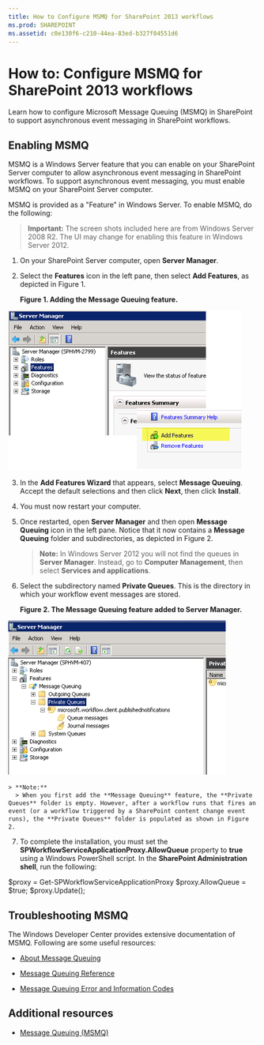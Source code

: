 ```yaml
---
title: How to Configure MSMQ for SharePoint 2013 workflows
ms.prod: SHAREPOINT
ms.assetid: c0e130f6-c210-44ea-83ed-b327f04551d6
---
```



# How to: Configure MSMQ for SharePoint 2013 workflows
Learn how to configure Microsoft Message Queuing (MSMQ) in SharePoint to support asynchronous event messaging in SharePoint workflows. 
## Enabling MSMQ

MSMQ is a Windows Server feature that you can enable on your SharePoint Server computer to allow asynchronous event messaging in SharePoint workflows. To support asynchronous event messaging, you must enable MSMQ on your SharePoint Server computer.
  
    
    
MSMQ is provided as a "Feature" in Windows Server. To enable MSMQ, do the following:
  
    
    

> **Important:**
> The screen shots included here are from Windows Server 2008 R2. The UI may change for enabling this feature in Windows Server 2012. 
  
    
    


1. On your SharePoint Server computer, open **Server Manager**.
    
  
2. Select the **Features** icon in the left pane, then select **Add Features**, as depicted in Figure 1.
    
   **Figure 1. Adding the Message Queuing feature.**

  

  ![Figure 1. Adding the Message Queuing feature.](../../images/ng_MsmqFeature.png)
  

  

  
3. In the **Add Features Wizard** that appears, select **Message Queuing**. Accept the default selections and then click **Next**, then click **Install**.
    
  
4. You must now restart your computer.
    
  
5. Once restarted, open **Server Manager** and then open **Message Queuing** icon in the left pane. Notice that it now contains a **Message Queuing** folder and subdirectories, as depicted in Figure 2.
    
    > **Note:**
      > In Windows Server 2012 you will not find the queues in **Server Manager**. Instead, go to **Computer Management**, then select **Services and applications**. 
6. Select the subdirectory named **Private Queues**. This is the directory in which your workflow event messages are stored.
    
   **Figure 2. The Message Queuing feature added to Server Manager.**

  

  ![Figure 2. The Message Queuing feature added to Ser](../../images/ng_MsmqQueues.png)
  

    
    
    
    > **Note:**
      > When you first add the **Message Queuing** feature, the **Private Queues** folder is empty. However, after a workflow runs that fires an event (or a workflow triggered by a SharePoint content change event runs), the **Private Queues** folder is populated as shown in Figure 2.
7. To complete the installation, you must set the **SPWorkflowServiceApplicationProxy.AllowQueue** property to **true** using a Windows PowerShell script. In the **SharePoint Administration shell**, run the following:
    

  
$proxy = Get-SPWorkflowServiceApplicationProxy
$proxy.AllowQueue = $true;
$proxy.Update();




## Troubleshooting MSMQ

The Windows Developer Center provides extensive documentation of MSMQ. Following are some useful resources:
  
    
    

-  [About Message Queuing](http://msdn.microsoft.com/en-us/library/windows/desktop/ms706032%28v=vs.85%29.aspx)
    
  
-  [Message Queuing Reference](http://msdn.microsoft.com/en-us/library/windows/desktop/ms700112%28v=vs.85%29.aspx)
    
  
-  [Message Queuing Error and Information Codes](http://msdn.microsoft.com/en-us/library/windows/desktop/ms700106%28v=vs.85%29.aspx)
    
  

## Additional resources
<a name="bk_addresources"> </a>


-  [Message Queuing (MSMQ)](http://msdn.microsoft.com/en-us/library/windows/desktop/ms711472%28v=vs.85%29.aspx)
    
  

  
    
    


